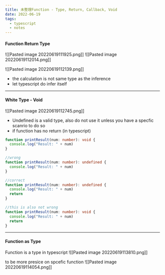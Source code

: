 ```yaml
---
title: 未整理Function - Type, Return, Callback, Void
date: 2022-06-19
tags:
  - typescript
  - notes
---
```


#### Function Return Type
![[Pasted image 20220619111925.png]]
![[Pasted image 20220619112014.png]]

 ![[Pasted image 20220619112139.png]]
* the calculation is not same type as the inference
* let typescript do infer itself

---
#### White Type - Void
![[Pasted image 20220619112745.png]]

* Undefined is a valid type, also do not use it unless you have a specfic scanrio to do so
* if function has no return (in typescript)
```ts
function printResult(num: number): void {
  console.log("Result: " + num)
}

//wrong
function printResult(num: number): undefined {
  console.log("Result: " + num)
}

//correct
function printResult(num: number): undefined {
  console.log("Result: " + num)
  return
}

//this is also not wrong
function printResult(num: number): void {
  console.log("Result: " + num)
  return
}
```
---
#### Function as Type

Function is a type in typescript
![[Pasted image 20220619113810.png]]

to be more presice on spcefic function
![[Pasted image 20220619114054.png]]